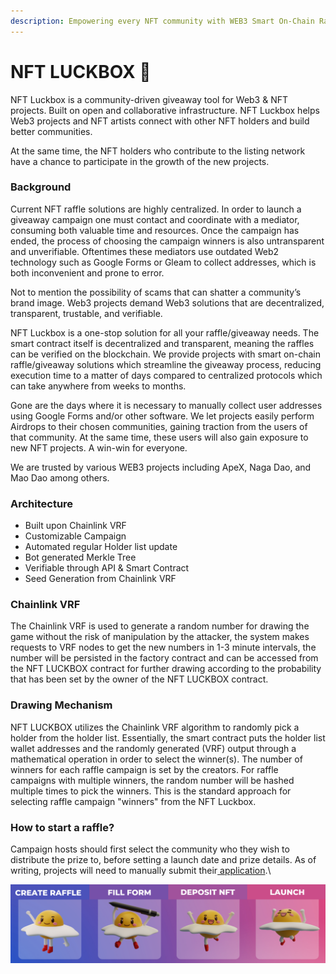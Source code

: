 ```yaml
---
description: Empowering every NFT community with WEB3 Smart On-Chain Raffle solutions
---
```


# NFT LUCKBOX 🎲

NFT Luckbox is a community-driven giveaway tool for Web3 & NFT projects. Built on open and collaborative infrastructure. NFT Luckbox helps Web3 projects and NFT artists connect with other NFT holders and build better communities.

At the same time, the NFT holders who contribute to the listing network have a chance to participate in the growth of the new projects.

### Background

Current NFT raffle solutions are highly centralized. In order to launch a giveaway campaign one must contact and coordinate with a mediator, consuming both valuable time and resources. Once the campaign has ended, the process of choosing the campaign winners is also untransparent and unverifiable. Oftentimes these mediators use outdated Web2 technology such as Google Forms or Gleam to collect addresses, which is both inconvenient and prone to error.

Not to mention the possibility of scams that can shatter a community’s brand image. Web3 projects demand Web3 solutions that are decentralized, transparent, trustable, and verifiable.

NFT Luckbox is a one-stop solution for all your raffle/giveaway needs. The smart contract itself is decentralized and transparent, meaning the raffles can be verified on the blockchain. We provide projects with smart on-chain raffle/giveaway solutions which streamline the giveaway process, reducing execution time to a matter of days compared to centralized protocols which can take anywhere from weeks to months.

Gone are the days where it is necessary to manually collect user addresses using Google Forms and/or other software. We let projects easily perform Airdrops to their chosen communities, gaining traction from the users of that community. At the same time, these users will also gain exposure to new NFT projects. A win-win for everyone.

We are trusted by various WEB3 projects including ApeX, Naga Dao, and Mao Dao among others.

### Architecture

* Built upon Chainlink VRF&#x20;
* Customizable Campaign&#x20;
* Automated regular Holder list update&#x20;
* Bot generated Merkle Tree&#x20;
* Verifiable through API & Smart Contract&#x20;
* Seed Generation from Chainlink VRF

### Chainlink VRF

The Chainlink VRF is used to generate a random number for drawing the game without the risk of manipulation by the attacker, the system makes requests to VRF nodes to get the new numbers in 1-3 minute intervals, the number will be persisted in the factory contract and can be accessed from the NFT LUCKBOX contract for further drawing according to the probability that has been set by the owner of the NFT LUCKBOX contract.

### Drawing Mechanism <a href="#b940" id="b940"></a>

NFT LUCKBOX utilizes the Chainlink VRF algorithm to randomly pick a holder from the holder list. Essentially, the smart contract puts the holder list wallet addresses and the randomly generated (VRF) output through a mathematical operation in order to select the winner(s). The number of winners for each raffle campaign is set by the creators. For raffle campaigns with multiple winners, the random number will be hashed multiple times to pick the winners. This is the standard approach for selecting raffle campaign "winners" from the NFT Luckbox.

### How to start a raffle?

Campaign hosts should first select the community who they wish to distribute the prize to, before setting a launch date and prize details. As of writing, projects will need to manually submit their[ application](https://nftluckbox.xyz/raffles/create).\


![](<.gitbook/assets/4 STEP.png>)
